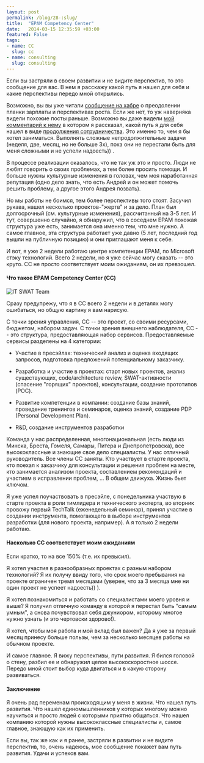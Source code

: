 ```yaml
---
layout: post
permalink: /blog/28-:slug/
title:  "EPAM Competency Center"
date:   2014-03-15 12:35:59 +03:00
featured: False
tags: 
- name: CC
  slug: cc
- name: consulting
  slug: consulting
---
```

Если вы застряли в своем развитии и не видите перспектив, то это сообщение для вас. В нем я расскажу какой путь я нашел для себя и какие перспективы передо мной открылись.

Возможно, вы вы уже читали [сообщение на хабре](http://habrahabr.ru/post/207976/) о преодолении планки зарплаты и перспективах роста. Если же нет, то <!--more--> уж наверняка видели похожие посты раньше. Возможно вы даже видели [мой комментарий к нему](http://habrahabr.ru/post/207976/#comment_7160626) в котором я рассказал, какой путь я для себя нашел в виде [продолжения сотрудничества](http://kavaleu.ru/blog/19-predlozhenie-o-sotrudnichestve/). Это именно то, чем я бы хотел заниматься. Выполнять сложные непродолжительные задачи (неделя, две, месяц, но не больше 3х), пока они не перестали быть для меня сложными и не успели надоесть)) .

В процессе реализации оказалось, что не так уж это и просто. Люди не любят говорить о своих проблемах, а тем более просить помощи. И больше нужны культурные изменения в головах, чем моя наработанная репутация (одно дело знать, что есть Андрей и он может помочь решить проблему, а другое этого Андрея позвать).

Но мы работы не боимся, тем более перспективы того стоят. Засучил рукава, нашел несколько  проектов-"жертв" и за дело. План был долгосрочный (см. культурные изменения), рассчитанный на 3-5 лет. И тут, совершенно случайно, я обнаружил, что в соседнем EPAM похожая структура уже есть, занимается она именно тем, что мне нужно. А самое главное, эта структура работает уже давно (5 лет, последний год вышли на публичную позицию) и они приглашают меня к себе.

И вот, я уже 2 недели работаю центре компетенции EPAM, по Microsoft стэку технологий. Всего 2 недели, но я уже сейчас могу сказать -- это круто. CC не просто соответствует моим ожиданиям, он их превзошел.


#### Что такое EPAM Competency Center (СС)

![IT SWAT Team](https://dl.dropboxusercontent.com/s/lzgw1xwwdugdwcr/IT_SWAT_Team.jpg)

Сразу предупрежу, что я в CC всего 2 недели и в деталях могу ошибаться, но общую картину я вам нарисую.

С точки зрения управления, СС -- это проект, со своими ресурсами, бюджетом, набором задач. С точки зрения внешнего наблюдателя, СС -- это структура, предоставляющая набор сервисов. Предоставляемые сервисы разделены на 4 категории:

* Участие в пресэйлах: технический анализ и оценка входящих запросов, подготовка предложений потенциальному заказчику.

* Разработка и участие в проектах: старт новых проектов, анализ существующих, code/architecture review, SWAT-активности (спасение "горящих" проектов), консультации, создание прототипов (POC).

* Развитие компетенции в компании: создание базы знаний, проведение тренингов и семинаров, оценка знаний, создание PDP (Personal Development Plan).

* R&D, создание инструментов разработки

Команда у нас распределенная, многонациональная (есть люди из Минска, Бреста, Гомеля, Самары, Питера и Днепропетровска), все высококлассные и знающие свое дело специалисты. У нас отличный руководитель.  Все члены СС заняты. Кто участвует в старте проекта, кто поехал к заказчику для консультации и решения проблем на месте, кто занимается анализом проекта, составлением рекомендаций и участием в исправлении проблем, ... В общем движуха. Жизнь бьет ключом.

Я уже успел поучаствовать в пресэйле, с понедельника участвую в старте проекта в роли тимлидера и технического эксперта, во вторник провожу первый TechTalk (еженедельный семинар), принял участие в создании инструмента, помогающего в выборе инструментов разработки (для нового проекта, например). А я только 2 недели работаю.


#### Насколько СС соответствует моим ожиданиям

Если кратко, то на все 150% (т.е. их превысил).

Я хотел участия в разнообразных проектах с разным набором технологий? Я их получу ввиду того, что срок моего пребывания на проекте ограничен тремя месяцами (уверен, что за 3 месяца мне ни один проект не успеет надоесть)) ). 

Я хотел познакомиться и работать со специалистами моего уровня и выше? Я получил отличную команду в которой я перестал быть "самым умным", а снова почувствовал себя джуниором, которому многое нужно узнать (и это чертовски здорово!).

Я хотел, чтобы моя работа и мой вклад был важен? Да я уже за первый месяц принесу больше пользы, чем за несколько месяцев работы на обычном проекте.

И самое главное. Я вижу перспективы, пути развития. Я бился головой о стену, разбил ее и обнаружил целое высокоскоростное шоссе. Передо мной стоит выбор куда двигаться и в какую сторону развиваться.

#### Заключение

Я очень рад переменам происходящим у меня в жизни. Что нашел путь развития. Что нашел единомышленников у которых многому можно научиться и просто людей с которыми приятно общаться. Что нашел компанию которой нужны высококлассные специалисты и, самое главное, знающую как их применить.

Если вы, так же как и я ранее, застряли в развитии и не видите перспектив, то, очень надеюсь, мое сообщение покажет вам путь развития. Удачи и успехов вам.
